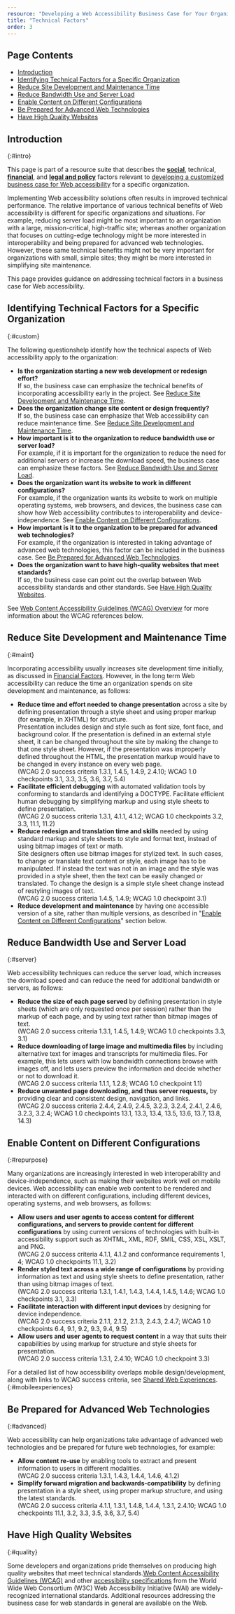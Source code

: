 ```yaml
---
resource: "Developing a Web Accessibility Business Case for Your Organization"
title: "Technical Factors"
order: 3
---
```


## Page Contents

-   [Introduction](#intro)
-   [Identifying Technical Factors for a Specific Organization](#custom)
-   [Reduce Site Development and Maintenance Time](#maint)
-   [Reduce Bandwidth Use and Server Load](#server)
-   [Enable Content on Different Configurations](#repurpose)
-   [Be Prepared for Advanced Web Technologies](#advanced)
-   [Have High Quality Websites](#quality)


## Introduction
{:#intro}

This page is part of a resource suite that describes the
[**social**](social-factors.html), technical, [**financial**](financial-factors.html), and
[**legal and policy**](legal-policy-factors.html) factors relevant to [developing a
customized business case for Web accessibility](Overview.html) for a
specific organization.

Implementing Web accessibility solutions often results in improved
technical performance. The relative importance of various technical
benefits of Web accessibility is different for specific organizations
and situations. For example, reducing server load might be most
important to an organization with a large, mission-critical,
high-traffic site; whereas another organization that focuses on
cutting-edge technology might be more interested in interoperability and
being prepared for advanced web technologies. However, these same
technical benefits might not be very important for organizations with
small, simple sites; they might be more interested in simplifying site
maintenance.

This page provides guidance on addressing technical factors in a
business case for Web accessibility.

## Identifying Technical Factors for a Specific Organization
{:#custom}

The following questionshelp identify how the technical aspects of Web
accessibility apply to the organization:

-   **Is the organization starting a new web development or redesign
    effort?**<br>
    If so, the business case can emphasize the technical benefits of
    incorporating accessibility early in the project. See [Reduce Site
    Development and Maintenance Time](#maint).
-   **Does the organization change site content or design frequently?**<br>
    If so, the business case can emphasize that Web accessibility can
    reduce maintenance time. See [Reduce Site Development and
    Maintenance Time](#maint).
-   **How important is it to the organization to reduce bandwidth use or
    server load?**<br>
    For example, if it is important for the organization to reduce the
    need for additional servers or increase the download speed, the
    business case can emphasize these factors. See [Reduce Bandwidth Use
    and Server Load](#server).
-   **Does the organization want its website to work in different
    configurations?**<br>
    For example, if the organization wants its website to work on
    multiple operating systems, web browsers, and devices, the business
    case can show how Web accessibility contributes to interoperability
    and device-independence. See [Enable Content on Different
    Configurations](#repurpose).
-   **How important is it to the organization to be prepared for
    advanced web technologies?**<br>
    For example, if the organization is interested in taking advantage
    of advanced web technologies, this factor can be included in the
    business case. See [Be Prepared for Advanced Web
    Technologies](#advanced).
-   **Does the organization want to have high-quality websites that meet
    standards?**<br>
    If so, the business case can point out the overlap between Web
    accessibility standards and other standards. See [Have High Quality
    Websites](#quality).

See [Web Content Accessibility Guidelines (WCAG)
Overview](/WAI/intro/wcag.php) for more information about the WCAG
references below.

## Reduce Site Development and Maintenance Time
{:#maint}

Incorporating accessibility usually increases site development time
initially, as discussed in [Financial Factors](financial-factors.html). However, in
the long term Web accessibility can reduce the time an organization
spends on site development and maintenance, as follows:

-   **Reduce time and effort needed to change presentation** across a
    site by defining presentation through a style sheet and using proper
    markup (for example, in XHTML) for structure.<br>
    Presentation includes design and style such as font size, font face,
    and background color. If the presentation is defined in an external
    style sheet, it can be changed throughout the site by making the
    change to that one style sheet. However, if the presentation was
    improperly defined throughout the HTML, the presentation markup
    would have to be changed in every instance on every web page.<br>
    (WCAG 2.0 success criteria 1.3.1, 1.4.5, 1.4.9, 2.4.10; WCAG 1.0
    checkpoints 3.1, 3.3, 3.5, 3.6, 3.7, 5.4)
-   **Facilitate efficient debugging** with automated validation tools
    by conforming to standards and identifying a DOCTYPE. Facilitate
    efficient human debugging by simplifying markup and using style
    sheets to define presentation.<br>
    (WCAG 2.0 success criteria 1.3.1, 4.1.1, 4.1.2; WCAG 1.0
    checkpoints 3.2, 3.3, 11.1, 11.2)
-   **Reduce redesign and translation time and skills** needed by using
    standard markup and style sheets to style and format text, instead
    of using bitmap images of text or math.<br>
    Site designers often use bitmap images for stylized text. In such
    cases, to change or translate text content or style, each image has
    to be manipulated. If instead the text was not in an image and the
    style was provided in a style sheet, then the text can be easily
    changed or translated. To change the design is a simple style sheet
    change instead of restyling images of text.<br>
    (WCAG 2.0 success criteria 1.4.5, 1.4.9; WCAG 1.0 checkpoint
    3.1)
-   **Reduce development and maintenance** by having one accessible
    version of a site, rather than multiple versions, as described in
    "[Enable Content on Different Configurations](#repurpose)" section
    below.

## Reduce Bandwidth Use and Server Load
{:#server}

Web accessibility techniques can reduce the server load, which increases
the download speed and can reduce the need for additional bandwidth or
servers, as follows:

-   **Reduce the size of each page served** by defining presentation in
    style sheets (which are only requested once per session) rather than
    the markup of each page, and by using text rather than bitmap images
    of text.<br>
    (WCAG 2.0 success criteria 1.3.1, 1.4.5, 1.4.9; WCAG 1.0
    checkpoints 3.3, 3.1)
-   **Reduce downloading of large image and multimedia files** by
    including alternative text for images and transcripts for multimedia
    files. For example, this lets users with low bandwidth connections
    browse with images off, and lets users preview the information and
    decide whether or not to download it.<br>
    (WCAG 2.0 success criteria 1.1.1, 1.2.8; WCAG 1.0 checkpoint
    1.1)
-   **Reduce unwanted page downloading, and thus server requests,** by
    providing clear and consistent design, navigation, and links.<br>
    (WCAG 2.0 success criteria 2.4.4, 2.4.9, 2.4.5, 3.2.3, 3.2.4,
    2.4.1, 2.4.6, 3.2.3, 3.2.4; WCAG 1.0 checkpoints 13.1, 13.3, 13.4,
    13.5, 13.6, 13.7, 13.8, 14.3)

## Enable Content on Different Configurations
{:#repurpose}


Many organizations are increasingly interested in web interoperability
and device-independence, such as making their websites work well on
mobile devices. Web accessibility can enable web content to be rendered
and interacted with on different configurations, including different
devices, operating systems, and web browsers, as follows:

-   **Allow users and user agents to access content for different
    configurations, and servers to provide content for different
    configurations** by using current versions of technologies with
    built-in accessibility support such as XHTML, XML, RDF, SMIL, CSS,
    XSL, XSLT, and PNG.<br>
    (WCAG 2.0 success criteria 4.1.1, 4.1.2 and conformance
    requirements 1, 4; WCAG 1.0 checkpoints 11.1, 3.2)
-   **Render styled text across a wide range of configurations** by
    providing information as text and using style sheets to define
    presentation, rather than using bitmap images of text.<br>
    (WCAG 2.0 success criteria 1.3.1, 1.4.1, 1.4.3, 1.4.4, 1.4.5,
    1.4.6; WCAG 1.0 checkpoints 3.1, 3.3)
-   **Facilitate interaction with different input devices** by designing
    for device independence.<br>
    (WCAG 2.0 success criteria 2.1.1, 2.1.2, 2.1.3, 2.4.3, 2.4.7; WCAG
    1.0 checkpoints 6.4, 9.1, 9.2, 9.3, 9.4, 9.5)
-   **Allow users and user agents to request content** in a way that
    suits their capabilities by using markup for structure and style
    sheets for presentation.<br>
    (WCAG 2.0 success criteria 1.3.1, 2.4.10; WCAG 1.0 checkpoint
    3.3)

For a detailed list of how accessibility overlaps mobile design/development, along with links to WCAG success criteria, see [Shared Web Experiences](http://www.w3.org/WAI/mobile/experiences).
{:#mobileexperiences}

## Be Prepared for Advanced Web Technologies
{:#advanced}


Web accessibility can help organizations take advantage of advanced web
technologies and be prepared for future web technologies, for example:

-   **Allow content re-use** by enabling tools to extract and present
    information to users in different modalities.<br>
    (WCAG 2.0 success criteria 1.3.1, 1.4.3, 1.4.4, 1.4.6,
    4.1.2)
-   **Simplify forward migration and backwards-compatibility** by
    defining presentation in a style sheet, using proper markup
    structure, and using the latest standards.<br>
    (WCAG 2.0 success criteria 4.1.1, 1.3.1, 1.4.8, 1.4.4, 1.3.1,
    2.4.10; WCAG 1.0 checkpoints 11.1, 3.2, 3.3, 3.5, 3.6, 3.7,
    5.4)

## Have High Quality Websites
{:#quality}


Some developers and organizations pride themselves on producing high
quality websites that meet technical standards.[Web Content
Accessibility Guidelines (WCAG)](http://www.w3.org/WAI/intro/wcag.php)
and other [accessibility
specifications](http://www.w3.org/WAI/guid-technical-factors.md) from the World
Wide Web Consortium (W3C) Web Accessibility Initiative (WAI) are
widely-recognized international standards. Additional resources
addressing the business case for web standards in general are available
on the Web.